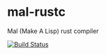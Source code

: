 # mal-rustc
Mal (Make A Lisp) rust compiler

[![Build Status](https://travis-ci.com/emturner/mal-rustc.svg?branch=master)](https://travis-ci.com/emturner/mal-rustc)